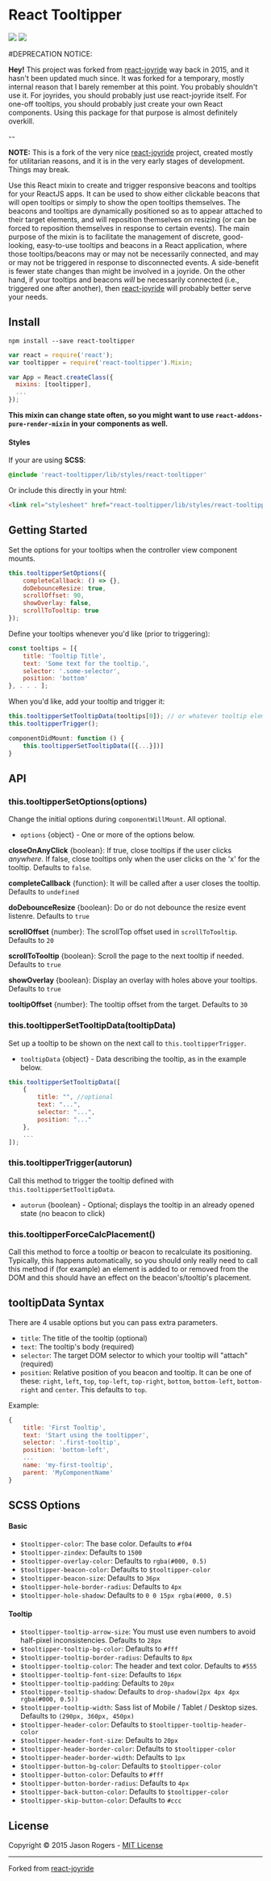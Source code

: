 React Tooltipper
===

<a href="https://www.npmjs.com/package/react-tooltipper" target="_blank">![](https://badge.fury.io/js/react-tooltipper.svg)</a> <a href="https://travis-ci.org/jmrog/react-tooltipper" target="_blank">![](https://travis-ci.org/jmrog/react-tooltipper.svg)</a>

<!---
<a href="http://jmrog.github.io/react-tooltipper/" target="_blank">![](http://jmrog.github.io/react-tooltipper/media/example.png)</a>

View the demo <a href="http://jmrog.github.io/react-tooltipper/" target="_blank">here</a>.
-->

#DEPRECATION NOTICE:

**Hey!** This project was forked from [react-joyride](https://github.com/gilbarbara/react-joyride) way back in 2015, and it hasn't been updated much since. It was forked for a temporary, mostly internal reason that I barely remember at this point. You probably shouldn't use it. For joyrides, you should probably just use react-joyride itself. For one-off tooltips, you should probably just create your own React components. Using this package for that purpose is almost definitely overkill.

--

**NOTE:** This is a fork of the very nice [react-joyride](https://github.com/gilbarbara/react-joyride)
project, created mostly for utilitarian reasons, and it is in the very early stages of development.
Things may break.

Use this React mixin to create and trigger responsive beacons and tooltips for your ReactJS apps. It can
be used to show either clickable beacons that will open tooltips or simply to show the open tooltips
themselves. The beacons and tooltips are dynamically positioned so as to appear attached to their target
elements, and will reposition themselves on resizing (or can be forced to reposition themselves in
response to certain events). The main purpose of the mixin is to facilitate the management of discrete,
good-looking, easy-to-use tooltips and beacons in a React application, where those tooltips/beacons may
or may not be necessarily connected, and may or may not be triggered in response to disconnected events.
A side-benefit is fewer state changes than might be involved in a joyride. On the other hand, if your
tooltips and beacons *will* be necessarily connected (i.e., triggered one after another), then
[react-joyride](https://github.com/gilbarbara/react-joyride) will probably better serve your needs.


## Install

```
npm install --save react-tooltipper
```


```javascript
var react = require('react');
var tooltipper = require('react-tooltipper').Mixin;

var App = React.createClass({
  mixins: [tooltipper],
  ...
});
```

**This mixin can change state often, so you might want to use `react-addons-pure-render-mixin` in your
components as well.**

#### Styles

If your are using **SCSS**:

```scss
@include 'react-tooltipper/lib/styles/react-tooltipper'

```

Or include this directly in your html:

```html
<link rel="stylesheet" href="react-tooltipper/lib/styles/react-tooltipper.css" type="text/css">
```


## Getting Started

Set the options for your tooltips when the controller view component mounts.

```javascript
this.tooltipperSetOptions({
    completeCallback: () => {},
    doDebounceResize: true,
    scrollOffset: 90,
    showOverlay: false,
    scrollToTooltip: true
});
```

Define your tooltips whenever you'd like (prior to triggering):

```javascript
const tooltips = [{
    title: 'Tooltip Title',
    text: 'Some text for the tooltip.',
    selector: '.some-selector',
    position: 'bottom'
}, . . . ];
```
When you'd like, add your tooltip and trigger it:

```javascript
this.tooltipperSetTooltipData(tooltips[0]); // or whatever tooltip element you'd like
this.tooltipperTrigger();
```

```javascript
componentDidMount: function () {
    this.tooltipperSetTooltipData([{...}])]
}
```

## API

### this.tooltipperSetOptions(options)

Change the initial options during `componentWillMount`. All optional.

- `options` {object} - One or more of the options below.

**closeOnAnyClick** {boolean}: If true, close tooltips if the user clicks *anywhere*. If false, close
    tooltips only when the user clicks on the 'x' for the tooltip. Defaults to `false`.

**completeCallback** {function}: It will be called after a user closes the tooltip. Defaults to `undefined`

**doDebounceResize** {boolean}: Do or do not debounce the resize event listenre. Defaults to `true`

**scrollOffset** {number}: The scrollTop offset used in `scrollToTooltip`. Defaults to `20`

**scrollToTooltip** {boolean}: Scroll the page to the next tooltip if needed. Defaults to `true`

**showOverlay** {boolean}: Display an overlay with holes above your tooltips. Defaults to `true`

**tooltipOffset** {number}: The tooltip offset from the target. Defaults to `30`

### this.tooltipperSetTooltipData(tooltipData)

Set up a tooltip to be shown on the next call to `this.tooltipperTrigger`.

- `tooltipData` {object} - Data describing the tooltip, as in the example below.

```javascript
this.tooltipperSetTooltipData([
	{
		title: "", //optional
		text: "...",
		selector: "...",
		position: "..."
	},
	...
]);
```

### this.tooltipperTrigger(autorun)

Call this method to trigger the tooltip defined with `this.tooltipperSetTooltipData`.

- `autorun` {boolean} - Optional; displays the tooltip in an already opened state (no beacon to click)

### this.tooltipperForceCalcPlacement()

Call this method to force a tooltip or beacon to recalculate its positioning. Typically, this happens
automatically, so you should only really need to call this method if (for example) an element is added
to or removed from the DOM and this should have an effect on the beacon's/tooltip's placement.


## tooltipData Syntax
There are 4 usable options but you can pass extra parameters.

- `title`: The title of the tooltip (optional)
- `text`: The tooltip's body (required)
- `selector`: The target DOM selector to which your tooltip will "attach" (required)
- `position`: Relative position of you beacon and tooltip. It can be one of these: `right`, `left`, `top`, `top-left`, `top-right`, `bottom`, `bottom-left`, `bottom-right` and `center`. This defaults to `top`.

Example:

```javascript
{
    title: 'First Tooltip',
    text: 'Start using the tooltipper',
    selector: '.first-tooltip',
    position: 'bottom-left',
    ...
    name: 'my-first-tooltip',
    parent: 'MyComponentName'
}
```

## SCSS Options

#### Basic

- `$tooltipper-color`: The base color. Defaults to `#f04`
- `$tooltipper-zindex`: Defaults to `1500`
- `$tooltipper-overlay-color`: Defaults to `rgba(#000, 0.5)`
- `$tooltipper-beacon-color`: Defaults to `$tooltipper-color`
- `$tooltipper-beacon-size`: Defaults to `36px`
- `$tooltipper-hole-border-radius`: Defaults to `4px`
- `$tooltipper-hole-shadow`: Defaults to `0 0 15px rgba(#000, 0.5)`

#### Tooltip

- `$tooltipper-tooltip-arrow-size`: You must use even numbers to avoid half-pixel inconsistencies. Defaults to `28px`
- `$tooltipper-tooltip-bg-color`: Defaults to `#fff`
- `$tooltipper-tooltip-border-radius`: Defaults to `8px`
- `$tooltipper-tooltip-color`: The header and text color. Defaults to `#555`
- `$tooltipper-tooltip-font-size`: Defaults to `16px`
- `$tooltipper-tooltip-padding`: Defaults to `20px`
- `$tooltipper-tooltip-shadow`: Defaults to `drop-shadow(2px 4px 4px rgba(#000, 0.5))`
- `$tooltipper-tooltip-width`: Sass list of Mobile / Tablet / Desktop sizes. Defaults to `(290px, 360px, 450px)`
- `$tooltipper-header-color`: Defaults to `$tooltipper-tooltip-header-color`
- `$tooltipper-header-font-size`: Defaults to `20px`
- `$tooltipper-header-border-color`: Defaults to `$tooltipper-color`
- `$tooltipper-header-border-width`: Defaults to `1px`
- `$tooltipper-button-bg-color`: Defaults to `$tooltipper-color`
- `$tooltipper-button-color`: Defaults to `#fff`
- `$tooltipper-button-border-radius`: Defaults to `4px`
- `$tooltipper-back-button-color`: Defaults to `$tooltipper-color`
- `$tooltipper-skip-button-color`: Defaults to `#ccc`

## License

Copyright © 2015 Jason Rogers - [MIT License](LICENSE)

---

Forked from [react-joyride](https://github.com/gilbarbara/react-joyride)

